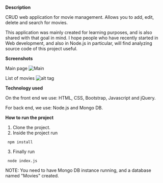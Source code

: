 **Description**

CRUD web application for movie management. Allows you to add, edit, delete and search for movies.

This application was mainly created for learning purposes, and is also shared with that
goal in mind. I hope people who have recently started in Web development, and also in Node.js
in particular, will find analyzing source code of this project useful.

**Screenshots**

Main page
![Main](https://github.com/giorgim/MovieManagementApp/blob/master/img/main.png)

List of movies
![alt tag](https://github.com/giorgim/MovieManagementApp/blob/master/img/list.png)


**Technology used**

On the front end we use: HTML, CSS, Bootstrap, Javascript and jQuery.

For back end, we use: Node.js and Mongo DB.

**How to run the project**

1. Clone the project.
2. Inside the project run

  ` npm install` 

3. Finally run

  ` node index.js` 

NOTE: You need to have Mongo DB instance running, and a database named "Movies" created.

